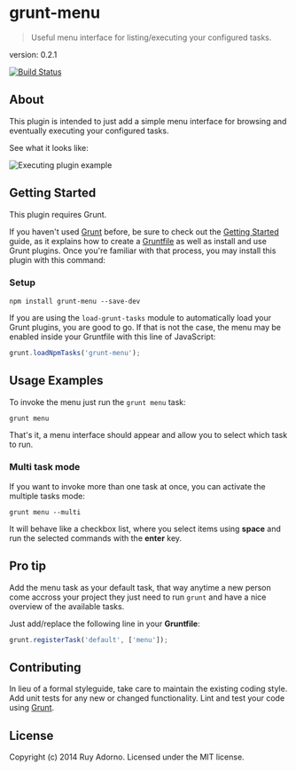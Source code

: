 # grunt-menu

> Useful menu interface for listing/executing your configured tasks.

version: 0.2.1

[![Build Status](https://travis-ci.org/ruyadorno/grunt-menu.svg?branch=master)](https://travis-ci.org/ruyadorno/grunt-menu)


## About

This plugin is intended to just add a simple menu interface for browsing and eventually executing your configured tasks.

See what it looks like:

![Executing plugin example](http://i.imgur.com/ojC1tXi.png)


## Getting Started

This plugin requires Grunt.

If you haven't used [Grunt](http://gruntjs.com/) before, be sure to check out the [Getting Started](http://gruntjs.com/getting-started) guide, as it explains how to create a [Gruntfile](http://gruntjs.com/sample-gruntfile) as well as install and use Grunt plugins. Once you're familiar with that process, you may install this plugin with this command:

### Setup

```shell
npm install grunt-menu --save-dev
```

If you are using the `load-grunt-tasks` module to automatically load your Grunt plugins, you are good to go. If that is not the case, the menu may be enabled inside your Gruntfile with this line of JavaScript:

```js
grunt.loadNpmTasks('grunt-menu');
```

## Usage Examples

To invoke the menu just run the `grunt menu` task:

```shell
grunt menu
```

That's it, a menu interface should appear and allow you to select which task to run.

### Multi task mode

If you want to invoke more than one task at once, you can activate the multiple tasks mode:

```shell
grunt menu --multi
```

It will behave like a checkbox list, where you select items using **space** and run the selected commands with the **enter** key.


## Pro tip

Add the menu task as your default task, that way anytime a new person come accross your project they just need to run `grunt` and have a nice overview of the available tasks.

Just add/replace the following line in your **Gruntfile**:

```js
grunt.registerTask('default', ['menu']);
```


## Contributing
In lieu of a formal styleguide, take care to maintain the existing coding style. Add unit tests for any new or changed functionality. Lint and test your code using [Grunt](http://gruntjs.com/).

## License
Copyright (c) 2014 Ruy Adorno. Licensed under the MIT license.

